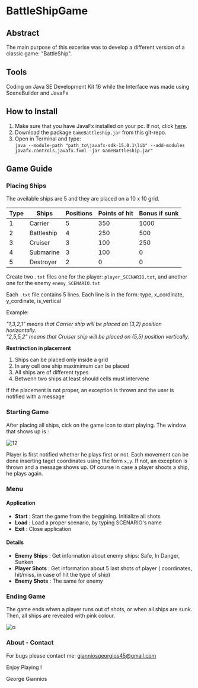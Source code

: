 # BattleShipGame

## Abstract

The main purpose of this excerise was to develop a different version of a classic game: "BattleShip". 

## Tools

Coding on Java SE Development Kit 16 while the Interface was made using SceneBuilder and JavaFx

## How to Install 

1. Make sure that you have JavaFx installed on your pc. If not, click [here](https://openjfx.io/openjfx-docs/#install-javafx).
2. Download the package `GameBattleship.jar` from this git-repo.
3. Open in Terminal and type: <br/>
`java --module-path "path_to\javafx-sdk-15.0.1\lib" --add-modules javafx.controls,javafx.fxml -jar GameBattleship.jar"`

## Game Guide

### Placing Ships
The aveilable ships are 5 and they are placed on a 10 x 10 grid.


| Type | Ships  | Positions  | Points of hit | Bonus if sunk|
| ------------- | ------------- | ------------- | ------------- | ------------- |
|1| Carrier    |5| 350| 1000|
|2| Battleship |4| 250| 500 |
|3| Cruiser    |3| 100| 250|
|4| Submarine  |3| 100|  0 |
|5| Destroyer  |2|  0 | 0  |

Create two `.txt` files one for the player: `player_SCENARIO.txt`, and another one for the enemy `enemy_SCENARIO.txt`

Each `.txt` file contains 5 lines. Each line is in the form:   type, x_cordinate, y_cordinate, is_vertical

Example: 

*"1,3,2,1" means that Carrier ship will be placed on (3,2) position horizontally.* <br/>
*"2,5,5,2" means that Cruiser ship will be placed on (5,5) position vertically.*

**Restrinction in placement**

1. Ships can be placed only inside a grid 
2. In any cell one ship maximimum can be placed
3. All ships are of different types
4. Betwenn two ships at least should cells must intervene

If the placement is not proper, an exception is thrown and the user is notified with a message

### Starting Game

After placing all ships, cick on the game icon to start playing. The window that shows up is : 

![12](https://user-images.githubusercontent.com/50829499/111382249-6b264100-86af-11eb-8097-eb043d9658a9.png)

Player is first notified whether he plays first or not. Each movement can be done inserting taget coordinates using the form `x,y`. If not, 
an exception is thrown and a message shows up. Of course in case a player shoots a ship, he plays again. 

### Menu 

#### Application 

* **Start** : Start the game from the beggining. Initialize all shots  <br/>
* **Load** : Load a proper scenario, by typing SCENARIO's name  <br/>
* **Exit** : Close application  <br/>

#### Details 

* **Enemy Ships** : Get information about enemy ships: Safe, In Danger, Sunken <br/>
* **Player Shots** : Get information about 5 last shots of player ( coordinates, hit/miss, in case of hit the type of ship) <br/>
* **Enemy Shots** : The same for enemy <br/>

### Ending Game

The game ends whwn a player runs out of shots, or when all ships are sunk. Then, all ships are revealed with pink colour.

![α](https://user-images.githubusercontent.com/50829499/111387523-82b4f800-86b6-11eb-950b-2e3db596704a.png)

### About - Contact 

For bugs please contact me: gianniosgeorgios45@gmail.com 

Enjoy Playing !

George Giannios



